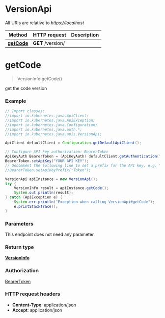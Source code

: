 # VersionApi

All URIs are relative to *https://localhost*

Method | HTTP request | Description
------------- | ------------- | -------------
[**getCode**](VersionApi.md#getCode) | **GET** /version/ | 


<a name="getCode"></a>
# **getCode**
> VersionInfo getCode()



get the code version

### Example
```java
// Import classes:
//import io.kubernetes.java.ApiClient;
//import io.kubernetes.java.ApiException;
//import io.kubernetes.java.Configuration;
//import io.kubernetes.java.auth.*;
//import io.kubernetes.java.apis.VersionApi;

ApiClient defaultClient = Configuration.getDefaultApiClient();

// Configure API key authorization: BearerToken
ApiKeyAuth BearerToken = (ApiKeyAuth) defaultClient.getAuthentication("BearerToken");
BearerToken.setApiKey("YOUR API KEY");
// Uncomment the following line to set a prefix for the API key, e.g. "Token" (defaults to null)
//BearerToken.setApiKeyPrefix("Token");

VersionApi apiInstance = new VersionApi();
try {
    VersionInfo result = apiInstance.getCode();
    System.out.println(result);
} catch (ApiException e) {
    System.err.println("Exception when calling VersionApi#getCode");
    e.printStackTrace();
}
```

### Parameters
This endpoint does not need any parameter.

### Return type

[**VersionInfo**](VersionInfo.md)

### Authorization

[BearerToken](../README.md#BearerToken)

### HTTP request headers

 - **Content-Type**: application/json
 - **Accept**: application/json

